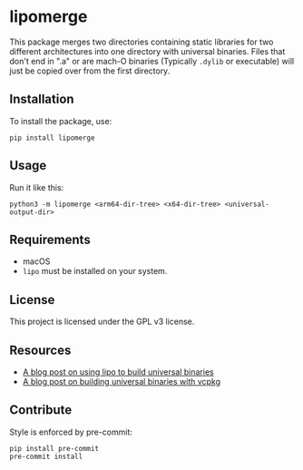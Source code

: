 # lipomerge

This package merges two directories containing static libraries for two different architectures into one directory with universal binaries. Files that don't end in ".a" or are mach-O binaries (Typically `.dylib` or executable) will just be copied over from the first directory.

## Installation

To install the package, use:

```
pip install lipomerge
```

## Usage

Run it like this:

```
python3 -m lipomerge <arm64-dir-tree> <x64-dir-tree> <universal-output-dir>
```

## Requirements

- macOS
- `lipo` must be installed on your system.

## License

This project is licensed under the GPL v3 license.

## Resources
* [A blog post on using lipo to build universal binaries](https://www.f-ax.de/dev/2021/01/15/build-fat-macos-library.html)
* [A blog post on building universal binaries with vcpkg](https://www.f-ax.de/dev/2022/11/09/how-to-use-vcpkg-with-universal-binaries-on-macos/)

## Contribute

Style is enforced by pre-commit:

```
pip install pre-commit
pre-commit install
```
